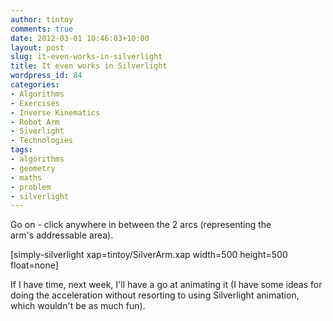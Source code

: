 ```yaml
---
author: tintoy
comments: true
date: 2012-03-01 10:46:03+10:00
layout: post
slug: it-even-works-in-silverlight
title: It even works in Silverlight
wordpress_id: 84
categories:
- Algorithms
- Exercises
- Inverse Kinematics
- Robot Arm
- Siverlight
- Technologies
tags:
- algorithms
- geometry
- maths
- problem
- silverlight
---
```


Go on - click anywhere in between the 2 arcs (representing the arm's addressable area).

[simply-silverlight xap=tintoy/SilverArm.xap width=500 height=500 float=none]




If I have time, next week, I'll have a go at animating it (I have some ideas for doing the acceleration without resorting to using Silverlight animation, which wouldn't be as much fun).

